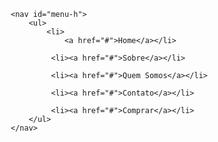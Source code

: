  <!DOCTYPE html>
<html lang="pt-br">

<head>
    <meta charset="UTF-8">
    <meta name="viewport" content="widht=device-widht, initial-scale=1.0">
    <title>Menu Pizzaria</title>
    <style>
        *{
    margin: 0 auto;
    padding: 0;
    box-sizing: border-box;
    font-family: 'Open Sans', sans-serif;
}

#menu-h{
    background-color: antiquewhite;
    padding: 10px 0;
}

#menu-h ul {
    list-style: none;
    margin: 0 auto;
    max-width: 960px;
    display: flex;
    justify-content: space-around;
}

#menu-h li {

}

#menu-h a {
    color: black;
    padding: 10px 15px;
    display: block;
    text-decoration: none;
    transition: background .4s;
}

#menu-h a:hover {
    background-color:pink;
}
    </style>
  
</head>

<body>

    <nav id="menu-h">
        <ul>
            <li>
                <a href="#">Home</a></li>

             <li><a href="#">Sobre</a></li>

             <li><a href="#">Quem Somos</a></li>

             <li><a href="#">Contato</a></li>

             <li><a href="#">Comprar</a></li>
        </ul>
    </nav>

</body>
